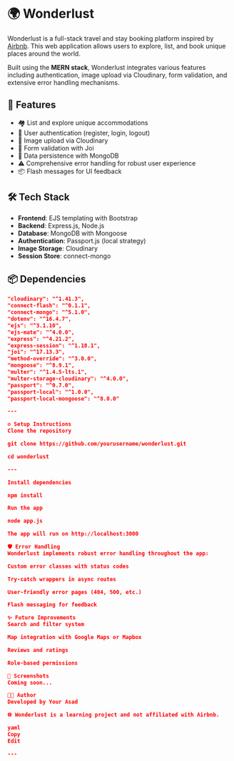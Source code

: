 # 🌍 Wonderlust

Wonderlust is a full-stack travel and stay booking platform inspired by [Airbnb](https://www.airbnb.com/). This web application allows users to explore, list, and book unique places around the world.

Built using the **MERN stack**, Wonderlust integrates various features including authentication, image upload via Cloudinary, form validation, and extensive error handling mechanisms.

## 🚀 Features

- 🏘️ List and explore unique accommodations
- 🔐 User authentication (register, login, logout)
- 📸 Image upload via Cloudinary
- 🧾 Form validation with Joi
- 💾 Data persistence with MongoDB
- ⚠️ Comprehensive error handling for robust user experience
- 📦 Flash messages for UI feedback

## 🛠️ Tech Stack

- **Frontend**: EJS templating with Bootstrap
- **Backend**: Express.js, Node.js
- **Database**: MongoDB with Mongoose
- **Authentication**: Passport.js (local strategy)
- **Image Storage**: Cloudinary
- **Session Store**: connect-mongo

## 📦 Dependencies

```json
"cloudinary": "^1.41.3",
"connect-flash": "^0.1.1",
"connect-mongo": "^5.1.0",
"dotenv": "^16.4.7",
"ejs": "^3.1.10",
"ejs-mate": "^4.0.0",
"express": "^4.21.2",
"express-session": "^1.18.1",
"joi": "^17.13.3",
"method-override": "^3.0.0",
"mongoose": "^8.9.1",
"multer": "^1.4.5-lts.1",
"multer-storage-cloudinary": "^4.0.0",
"passport": "^0.7.0",
"passport-local": "^1.0.0",
"passport-local-mongoose": "^8.0.0"

---

⚙️ Setup Instructions
Clone the repository

git clone https://github.com/yourusername/wonderlust.git

cd wonderlust

---

Install dependencies

npm install

Run the app

node app.js

The app will run on http://localhost:3000

🛡️ Error Handling
Wonderlust implements robust error handling throughout the app:

Custom error classes with status codes

Try-catch wrappers in async routes

User-friendly error pages (404, 500, etc.)

Flash messaging for feedback

✨ Future Improvements
Search and filter system

Map integration with Google Maps or Mapbox

Reviews and ratings

Role-based permissions

📸 Screenshots
Coming soon...

🧑‍💻 Author
Developed by Your Asad

🌐 Wonderlust is a learning project and not affiliated with Airbnb.

yaml
Copy
Edit

---
